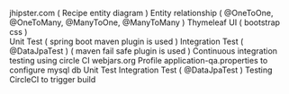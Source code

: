 jhipster.com ( Recipe entity diagram ) 
Entity relationship ( @OneToOne, @OneToMany, @ManyToOne, @ManyToMany )
Thymeleaf UI ( bootstrap css )  
Unit Test	( spring boot maven plugin is used ) 
Integration Test ( @DataJpaTest )  ( maven fail safe plugin is used ) 
Continuous integration testing using circle CI
webjars.org
Profile application-qa.properties to configure mysql db
Unit Test
Integration Test ( @DataJpaTest ) 
Testing CircleCI to trigger build 
